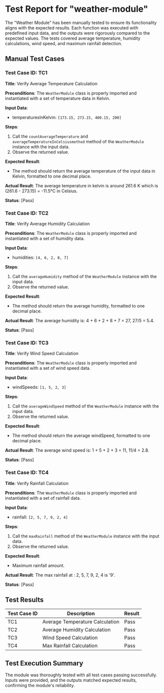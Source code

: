 # Test Report for "weather-module" 

The "Weather Module" has been manually tested to ensure its functionality aligns with the expected results. Each function was executed with predefined input data, and the outputs were rigorously compared to the expected values. The tests covered average temperature, humidity calculations, wind speed, and maximum rainfall detection.

## Manual Test Cases

### Test Case ID: TC1
**Title**: Verify Average Temperature Calculation

**Preconditions**: The `WeatherModule` class is properly imported and instantiated with a set of temperature data in Kelvin.

**Input Data**: 
- temperaturesInKelvin: `[173.15, 273.15, 400.15, 200]`

**Steps**:
1. Call the `countAverageTemperature` and `averageTemperatureInCelsiusmethod` method of the `WeatherModule` instance with the input data.
2. Observe the returned value.

**Expected Result**:
- The method should return the average temperature of the input data in Kelvin, formatted to one decimal place.

**Actual Result**: The average temperature in kelvin is around 261.6 K which is (261.6 - 273.15) = -11.5°C in Celsius.

**Status**: [Pass]

### Test Case ID: TC2
**Title**: Verify Average Humidity Calculation

**Preconditions**: The `WeatherModule` class is properly imported and instantiated with a set of humidity data.

**Input Data**: 
- humidities: `[4, 6, 2, 8, 7]`

**Steps**:
1. Call the `averageHumidity` method of the `WeatherModule` instance with the input data.
2. Observe the returned value.

**Expected Result**:
- The method should return the average humidity, formatted to one decimal place.

**Actual Result**: The average humidity is: 4 + 6 + 2 + 8 + 7 = 27, 27/5 = 5.4.

**Status**: [Pass]

### Test Case ID: TC3
**Title**: Verify Wind Speed Calculation

**Preconditions**: The `WeatherModule` class is properly imported and instantiated with a set of wind speed data.

**Input Data**: 
- windSpeeds: `[1, 5, 2, 3]`

**Steps**:
1. Call the `averageWindSpeed` method of the `WeatherModule` instance with the input data.
2. Observe the returned value.

**Expected Result**:
- The method should return the average windSpeed, formatted to one decimal place.

**Actual Result**: The average wind speed is: 1 + 5 + 2 + 3 = 11, 11/4 = 2.8.

**Status**: [Pass]

### Test Case ID: TC4
**Title**: Verify Rainfall Calculation

**Preconditions**: The `WeatherModule` class is properly imported and instantiated with a set of rainfall data.

**Input Data**: 
- rainfall: `[2, 5, 7, 9, 2, 4]`

**Steps**:
1. Call the `maxRainfall` method of the `WeatherModule` instance with the input data.
2. Observe the returned value.

**Expected Result**:
- Maximum rainfall amount.

**Actual Result**: The max rainfall at : 2, 5, 7, 9, 2, 4 is '9'.

**Status**: [Pass]


## Test Results
| Test Case ID | Description                    | Result   |
|--------------|--------------------------------|----------|
| TC1          | Average Temperature Calculation| Pass |
| TC2          | Average Humidity Calculation   | Pass |
| TC3          | Wind Speed Calculation         | Pass |
| TC4          | Max Rainfall Calculation           | Pass |

## Test Execution Summary
The module was thoroughly tested with all test cases passing successfully. Inputs were provided, and the outputs matched expected results, confirming the module's reliability.